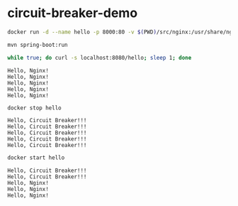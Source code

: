 # circuit-breaker-demo

```sh
docker run -d --name hello -p 8000:80 -v $(PWD)/src/nginx:/usr/share/nginx/html nginx
```

```sh
mvn spring-boot:run
```

```sh
while true; do curl -s localhost:8080/hello; sleep 1; done
```

```
Hello, Nginx!
Hello, Nginx!
Hello, Nginx!
Hello, Nginx!
Hello, Nginx!
```

```sh
docker stop hello
```

```
Hello, Circuit Breaker!!!
Hello, Circuit Breaker!!!
Hello, Circuit Breaker!!!
Hello, Circuit Breaker!!!
Hello, Circuit Breaker!!!
```

```sh
docker start hello
```

```
Hello, Circuit Breaker!!!
Hello, Circuit Breaker!!!
Hello, Nginx!
Hello, Nginx!
Hello, Nginx!
```
